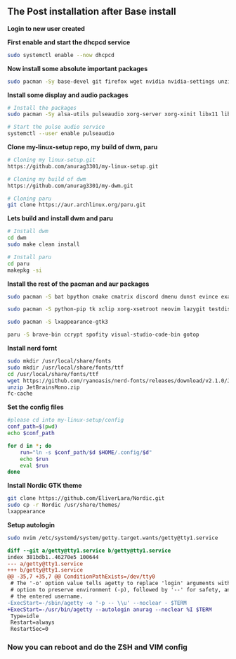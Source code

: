 ## The Post installation after Base install
**Login to new user created**

**First enable and start the dhcpcd service**
```sh
sudo systemctl enable --now dhcpcd
```
**Now install some absolute important packages**
```sh
sudo pacman -Sy base-devel git firefox wget nvidia nvidia-settings unzip
```
**Install some display and audio packages**
```sh
# Install the packages
sudo pacman -Sy alsa-utils pulseaudio xorg-server xorg-xinit libx11 libxinerama libxft webkit2gtk

# Start the pulse audio service
systemctl --user enable pulseaudio
```
**Clone my-linux-setup repo, my build of dwm, paru**
```sh
# Cloning my linux-setup.git
https://github.com/anurag3301/my-linux-setup.git

# Cloning my build of dwm
https://github.com/anurag3301/my-dwm.git

# Cloning paru
git clone https://aur.archlinux.org/paru.git
```
**Lets build and install dwm and paru**
```sh
# Install dwm
cd dwm
sudo make clean install

# Install paru
cd paru
makepkg -si
```
**Install the rest of the pacman and aur packages**
```sh
sudo pacman -S bat bpython cmake cmatrix discord dmenu dunst evince exa ffmpeg figlet firefox gcc gimp grep htop imagemagick kitty lolcat maim neofetch nitrogen npm nvtop obs-studio picom playerctl ranger telegram-desktop v4l-utils vlc openssh noto-fonts-emoji python-pillow gnome-boxes spice-vagent

sudo pacman -S python-pip tk xclip xorg-xsetroot neovim lazygit testdisk

sudo pacman -S lxappearance-gtk3

paru -S brave-bin ccrypt spofity visual-studio-code-bin gotop 
```

**Install nerd fornt**
```sh
sudo mkdir /usr/local/share/fonts
sudo mkdir /usr/local/share/fonts/ttf
cd /usr/local/share/fonts/ttf
wget https://github.com/ryanoasis/nerd-fonts/releases/download/v2.1.0/JetBrainsMono.zip
unzip JetBrainsMono.zip
fc-cache
```

**Set the config files**
```sh
#please cd into my-linux-setup/config
conf_path=$(pwd)
echo $conf_path

for d in *; do
    run="ln -s $conf_path/$d $HOME/.config/$d"
    echo $run
    eval $run
done
```

**Install Nordic GTK theme**
```sh
git clone https://github.com/EliverLara/Nordic.git
sudo cp -r Nordic /usr/share/themes/
lxappearance
```

**Setup autologin**
```sh
sudo nvim /etc/systemd/system/getty.target.wants/getty@tty1.service
```
```diff
diff --git a/getty@tty1.service b/getty@tty1.service
index 381bdb1..46270e5 100644
--- a/getty@tty1.service
+++ b/getty@tty1.service
@@ -35,7 +35,7 @@ ConditionPathExists=/dev/tty0
 # The '-o' option value tells agetty to replace 'login' arguments with an
 # option to preserve environment (-p), followed by '--' for safety, and then
 # the entered username.
-ExecStart=-/sbin/agetty -o '-p -- \\u' --noclear - $TERM
+ExecStart=-/usr/bin/agetty --autologin anurag --noclear %I $TERM
 Type=idle
 Restart=always
 RestartSec=0
```

### Now you can reboot and do the ZSH and VIM config
